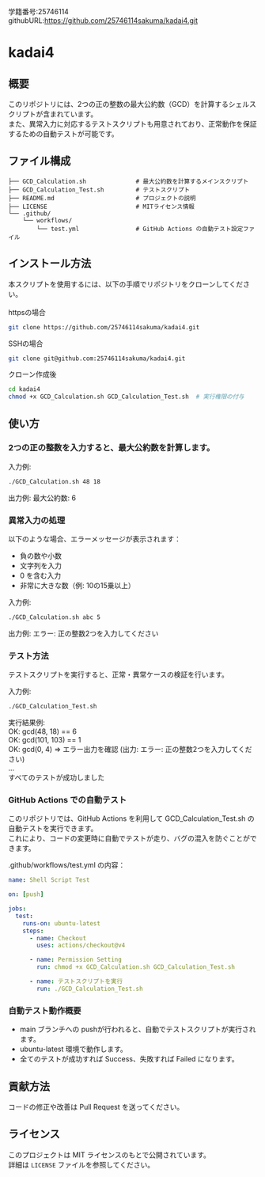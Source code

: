 学籍番号:25746114\
githubURL:https://github.com/25746114sakuma/kadai4.git

# kadai4
## 概要
このリポジトリには、2つの正の整数の最大公約数（GCD）を計算するシェルスクリプトが含まれています。\
また、異常入力に対応するテストスクリプトも用意されており、正常動作を保証するための自動テストが可能です。

## ファイル構成
```plaintext
├── GCD_Calculation.sh              # 最大公約数を計算するメインスクリプト
├── GCD_Calculation_Test.sh         # テストスクリプト
├── README.md                       # プロジェクトの説明
├── LICENSE                         # MITライセンス情報
└── .github/
    └── workflows/
        └── test.yml                # GitHub Actions の自動テスト設定ファイル
```

## インストール方法
本スクリプトを使用するには、以下の手順でリポジトリをクローンしてください。\
\
httpsの場合
```bash
git clone https://github.com/25746114sakuma/kadai4.git
```
SSHの場合
```bash
git clone git@github.com:25746114sakuma/kadai4.git
```
クローン作成後
```bash
cd kadai4
chmod +x GCD_Calculation.sh GCD_Calculation_Test.sh  # 実行権限の付与
```
## 使い方
### 2つの正の整数を入力すると、最大公約数を計算します。

入力例:
```bash
./GCD_Calculation.sh 48 18
```

出力例:
最大公約数: 6

### 異常入力の処理
以下のような場合、エラーメッセージが表示されます：

- 負の数や小数
- 文字列を入力
- 0 を含む入力
- 非常に大きな数（例: 10の15乗以上）

入力例:
```bash
./GCD_Calculation.sh abc 5
```
 出力例:
エラー: 正の整数2つを入力してください

### テスト方法
テストスクリプトを実行すると、正常・異常ケースの検証を行います。

入力例:
```bash
./GCD_Calculation_Test.sh
```
実行結果例:\
OK: gcd(48, 18) == 6\
OK: gcd(101, 103) == 1\
OK: gcd(0, 4) => エラー出力を確認 (出力: エラー: 正の整数2つを入力してください)\
...\
すべてのテストが成功しました

### GitHub Actions での自動テスト
このリポジトリでは、GitHub Actions を利用して GCD_Calculation_Test.sh の自動テストを実行できます。\
これにより、コードの変更時に自動でテストが走り、バグの混入を防ぐことができます。

.github/workflows/test.yml の内容：
```yaml
name: Shell Script Test

on: [push]

jobs:
  test:
    runs-on: ubuntu-latest
    steps:
      - name: Checkout
        uses: actions/checkout@v4

      - name: Permission Setting
        run: chmod +x GCD_Calculation.sh GCD_Calculation_Test.sh

      - name: テストスクリプトを実行
        run: ./GCD_Calculation_Test.sh
```
### 自動テスト動作概要
- main ブランチへの pushが行われると、自動でテストスクリプトが実行されます。
- ubuntu-latest 環境で動作します。
- 全てのテストが成功すれば Success、失敗すれば Failed になります。

## 貢献方法
コードの修正や改善は Pull Request を送ってください。

## ライセンス
このプロジェクトは MIT ライセンスのもとで公開されています。\
詳細は `LICENSE` ファイルを参照してください。
